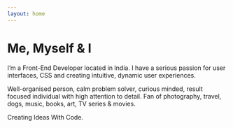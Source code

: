 ```yaml
---
layout: home
---
```

# Me, Myself & I

I’m a Front-End Developer located in India.  I have a serious passion for user interfaces, CSS and creating intuitive, dynamic user experiences.

Well-organised person, calm problem solver, curious minded, result focused individual with high attention to detail. Fan of photography, travel, dogs, music, books, art, TV series & movies.

Creating Ideas With Code.